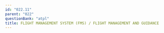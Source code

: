 ```yaml
---
id: "022.11"
parent: "022"
questionBank: "atpl"
title: FLIGHT MANAGEMENT SYSTEM (FMS) / FLIGHT MANAGEMENT AND GUIDANCE SYSTEM (FMGS)
---
```

